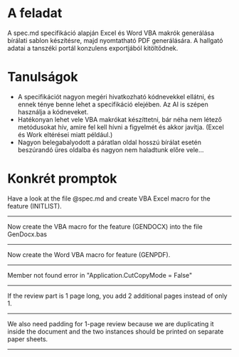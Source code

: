# A feladat

A spec.md specifikáció alapján Excel és Word VBA makrók generálása bírálati sablon készítésre, majd nyomtatható PDF generálására. A hallgató adatai a tanszéki portál konzulens exportjából kitöltődnek.

# Tanulságok

- A specifikációt nagyon megéri hivatkozható kódnevekkel ellátni, és ennek ténye benne lehet a specifikáció elejében. Az AI is szépen használja a kódneveket.
- Hatékonyan lehet vele VBA makrókat készíttetni, bár néha nem létező metódusokat hív, amire fel kell hívni a figyelmét és akkor javítja. (Excel és Work eltérései miatt például.)
- Nagyon belegabalyodott a páratlan oldal hosszú bírálat esetén beszúrandó üres oldalba és nagyon nem haladtunk előre vele...

# Konkrét promptok

Have a look at the file @spec.md and create VBA Excel macro for the feature (INITLIST).

---

Now create the VBA macro for the feature (GENDOCX) into the file GenDocx.bas

---

Now create the Word VBA macro for feature (GENPDF).

---

Member not found error in "Application.CutCopyMode = False"

---

If the review part is 1 page long, you add 2 additional pages instead of only 1.

---

We also need padding for 1-page review because we are duplicating it inside the document and the two instances should be printed on separate paper sheets.

---
